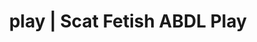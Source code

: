 ---
categories:
- Virtual Sex
- Digital Dominance
- Scat Fetish
- Interactive NSFW
- Immersive Erotica
image: /assets/images/1747714096302.webp
layout: post
schema:
  description: Premium adult content featuring Scat Fetish, ABDL Play. High-quality
    images with sensual themes.
  keywords:
  - Immersive Erotica
  - ABDL Play
  - Spiritual Kink
  - Sapphic Desires
  - Slow Burn
  - Self-Pleasure
  - Scat Fetish
  name: 1747714096302 | Scat Fetish ABDL Play
  type: VisualArtwork
seo:
  description: Featured content with premium Scat Fetish, ABDL Play. HD images available.
  keywords: Scat Fetish, ABDL Play
  og_image: /assets/images/1747714096302.webp
  schema_type: VisualArtwork
tags:
- '#play'
- Scat Fetish
- ABDL Play
title: play | Scat Fetish ABDL Play
---